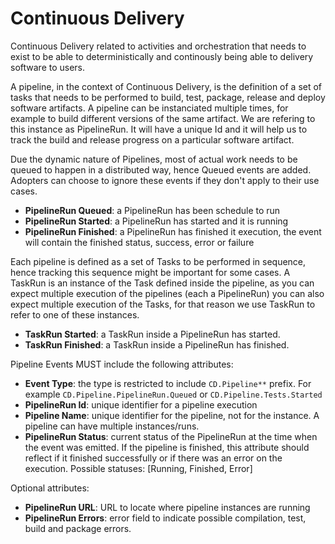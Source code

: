 # Continuous Delivery

Continuous Delivery related to activities and orchestration that needs to exist to be able to deterministically and continously being able to delivery software to users. 

A pipeline, in the context of Continuous Delivery, is the definition of a set of tasks that needs to be performed to build, test, package, release and deploy software artifacts. A pipeline can be instanciated multiple times, for example to build different versions of the same artifact. We are refering to this instance as PipelineRun. It will have a unique Id and it will help us to track the build and release progress on a particular software artifact. 

Due the dynamic nature of Pipelines, most of actual work needs to be queued to happen in a distributed way, hence Queued events are added. Adopters can choose to ignore these events if they don't apply to their use cases. 

- **PipelineRun Queued**: a PipelineRun has been schedule to run
- **PipelineRun Started**: a PipelineRun has started and it is running
- **PipelineRun Finished**: a PipelineRun has finished it execution, the event will contain the finished status, success, error or failure

Each pipeline is defined as a set of Tasks to be performed in sequence, hence tracking this sequence might be important for some cases. A TaskRun is an instance of the Task defined inside the pipeline, as you can expect multiple execution of the pipelines (each a PipelineRun) you can also expect multiple execution of the Tasks, for that reason we use TaskRun to refer to one of these instances.  

- **TaskRun Started**: a TaskRun inside a PipelineRun has started.
- **TaskRun Finished**: a TaskRun inside a PipelineRun has finished. 

Pipeline Events MUST include the following attributes:
- **Event Type**: the type is restricted to include `CD.Pipeline**` prefix. For example `CD.Pipeline.PipelineRun.Queued` or `CD.Pipeline.Tests.Started`
- **PipelineRun Id**: unique identifier for a pipeline execution
- **Pipeline Name**: unique identifier for the pipeline, not for the instance. A pipeline can have multiple instances/runs.  
- **PipelineRun Status**: current status of the PipelineRun at the time when the event was emitted. If the pipeline is finished, this attribute should reflect if it finished successfully or if there was an error on the execution. Possible statuses: [Running, Finished, Error]

Optional attributes: 
- **PipelineRun URL**: URL to locate where  pipeline instances are running
- **PipelineRun Errors**: error field to indicate possible compilation, test, build and package errors.